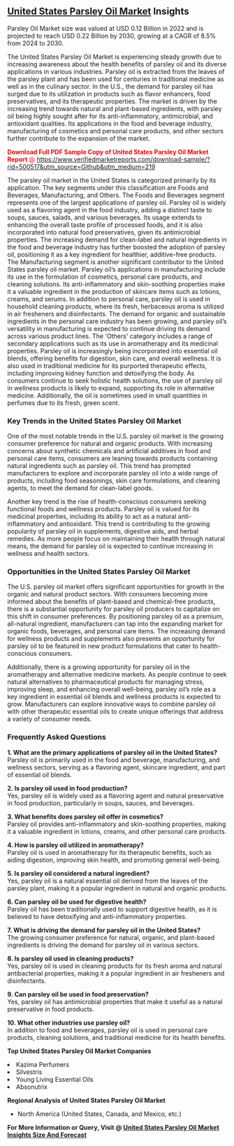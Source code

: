 <h2><a href="https://www.verifiedmarketreports.com/download-sample/?rid=500517&amp;utm_source=Github&amp;utm_medium=219" target="_blank">United States Parsley Oil Market</a> Insights</h2><p>Parsley Oil Market size was valued at USD 0.12 Billion in 2022 and is projected to reach USD 0.22 Billion by 2030, growing at a CAGR of 8.5% from 2024 to 2030.</p><p><p>The United States Parsley Oil Market is experiencing steady growth due to increasing awareness about the health benefits of parsley oil and its diverse applications in various industries. Parsley oil is extracted from the leaves of the parsley plant and has been used for centuries in traditional medicine as well as in the culinary sector. In the U.S., the demand for parsley oil has surged due to its utilization in products such as flavor enhancers, food preservatives, and its therapeutic properties. The market is driven by the increasing trend towards natural and plant-based ingredients, with parsley oil being highly sought after for its anti-inflammatory, antimicrobial, and antioxidant qualities. Its applications in the food and beverage industry, manufacturing of cosmetics and personal care products, and other sectors further contribute to the expansion of the market. <p><span class=""><span style="color: #ff0000;"><strong>Download Full PDF Sample Copy of United States Parsley Oil Market Report</strong> @ </span><a href="https://www.verifiedmarketreports.com/download-sample/?rid=500517&amp;utm_source=Github&amp;utm_medium=219" target="_blank">https://www.verifiedmarketreports.com/download-sample/?rid=500517&amp;utm_source=Github&amp;utm_medium=219</a></span></p> The parsley oil market in the United States is categorized primarily by its application. The key segments under this classification are Foods and Beverages, Manufacturing, and Others. The Foods and Beverages segment represents one of the largest applications of parsley oil. Parsley oil is widely used as a flavoring agent in the food industry, adding a distinct taste to soups, sauces, salads, and various beverages. Its usage extends to enhancing the overall taste profile of processed foods, and it is also incorporated into natural food preservatives, given its antimicrobial properties. The increasing demand for clean-label and natural ingredients in the food and beverage industry has further boosted the adoption of parsley oil, positioning it as a key ingredient for healthier, additive-free products. The Manufacturing segment is another significant contributor to the United States parsley oil market. Parsley oil’s applications in manufacturing include its use in the formulation of cosmetics, personal care products, and cleaning solutions. Its anti-inflammatory and skin-soothing properties make it a valuable ingredient in the production of skincare items such as lotions, creams, and serums. In addition to personal care, parsley oil is used in household cleaning products, where its fresh, herbaceous aroma is utilized in air fresheners and disinfectants. The demand for organic and sustainable ingredients in the personal care industry has been growing, and parsley oil’s versatility in manufacturing is expected to continue driving its demand across various product lines. The 'Others' category includes a range of secondary applications such as its use in aromatherapy and its medicinal properties. Parsley oil is increasingly being incorporated into essential oil blends, offering benefits for digestion, skin care, and overall wellness. It is also used in traditional medicine for its purported therapeutic effects, including improving kidney function and detoxifying the body. As consumers continue to seek holistic health solutions, the use of parsley oil in wellness products is likely to expand, supporting its role in alternative medicine. Additionally, the oil is sometimes used in small quantities in perfumes due to its fresh, green scent. <h3>Key Trends in the United States Parsley Oil Market</h3> <p>One of the most notable trends in the U.S. parsley oil market is the growing consumer preference for natural and organic products. With increasing concerns about synthetic chemicals and artificial additives in food and personal care items, consumers are leaning towards products containing natural ingredients such as parsley oil. This trend has prompted manufacturers to explore and incorporate parsley oil into a wide range of products, including food seasonings, skin care formulations, and cleaning agents, to meet the demand for clean-label goods.</p> <p>Another key trend is the rise of health-conscious consumers seeking functional foods and wellness products. Parsley oil is valued for its medicinal properties, including its ability to act as a natural anti-inflammatory and antioxidant. This trend is contributing to the growing popularity of parsley oil in supplements, digestive aids, and herbal remedies. As more people focus on maintaining their health through natural means, the demand for parsley oil is expected to continue increasing in wellness and health sectors.</p> <h3>Opportunities in the United States Parsley Oil Market</h3> <p>The U.S. parsley oil market offers significant opportunities for growth in the organic and natural product sectors. With consumers becoming more informed about the benefits of plant-based and chemical-free products, there is a substantial opportunity for parsley oil producers to capitalize on this shift in consumer preferences. By positioning parsley oil as a premium, all-natural ingredient, manufacturers can tap into the expanding market for organic foods, beverages, and personal care items. The increasing demand for wellness products and supplements also presents an opportunity for parsley oil to be featured in new product formulations that cater to health-conscious consumers.</p> <p>Additionally, there is a growing opportunity for parsley oil in the aromatherapy and alternative medicine markets. As people continue to seek natural alternatives to pharmaceutical products for managing stress, improving sleep, and enhancing overall well-being, parsley oil’s role as a key ingredient in essential oil blends and wellness products is expected to grow. Manufacturers can explore innovative ways to combine parsley oil with other therapeutic essential oils to create unique offerings that address a variety of consumer needs.</p> <h3>Frequently Asked Questions</h3> <p><strong>1. What are the primary applications of parsley oil in the United States?</strong><br>Parsley oil is primarily used in the food and beverage, manufacturing, and wellness sectors, serving as a flavoring agent, skincare ingredient, and part of essential oil blends.</p> <p><strong>2. Is parsley oil used in food production?</strong><br>Yes, parsley oil is widely used as a flavoring agent and natural preservative in food production, particularly in soups, sauces, and beverages.</p> <p><strong>3. What benefits does parsley oil offer in cosmetics?</strong><br>Parsley oil provides anti-inflammatory and skin-soothing properties, making it a valuable ingredient in lotions, creams, and other personal care products.</p> <p><strong>4. How is parsley oil utilized in aromatherapy?</strong><br>Parsley oil is used in aromatherapy for its therapeutic benefits, such as aiding digestion, improving skin health, and promoting general well-being.</p> <p><strong>5. Is parsley oil considered a natural ingredient?</strong><br>Yes, parsley oil is a natural essential oil derived from the leaves of the parsley plant, making it a popular ingredient in natural and organic products.</p> <p><strong>6. Can parsley oil be used for digestive health?</strong><br>Parsley oil has been traditionally used to support digestive health, as it is believed to have detoxifying and anti-inflammatory properties.</p> <p><strong>7. What is driving the demand for parsley oil in the United States?</strong><br>The growing consumer preference for natural, organic, and plant-based ingredients is driving the demand for parsley oil in various sectors.</p> <p><strong>8. Is parsley oil used in cleaning products?</strong><br>Yes, parsley oil is used in cleaning products for its fresh aroma and natural antibacterial properties, making it a popular ingredient in air fresheners and disinfectants.</p> <p><strong>9. Can parsley oil be used in food preservation?</strong><br>Yes, parsley oil has antimicrobial properties that make it useful as a natural preservative in food products.</p> <p><strong>10. What other industries use parsley oil?</strong><br>In addition to food and beverages, parsley oil is used in personal care products, cleaning solutions, and traditional medicine for its health benefits.</p></p><p><strong>Top United States Parsley Oil Market Companies</strong></p><div data-test-id=""><p><li>Kazima Perfumers</li><li> Silvestris</li><li> Young Living Essential Oils</li><li> Absonutrix</li></p><div><strong>Regional Analysis of&nbsp;United States Parsley Oil Market</strong></div><ul><li dir="ltr"><p dir="ltr">North America&nbsp;(United States, Canada, and Mexico, etc.)</p></li></ul><p><strong>For More Information or Query, Visit @&nbsp;</strong><strong><a href="https://www.verifiedmarketreports.com/product/parsley-oil-market-size-and-forecast/?utm_source=Github&amp;utm_medium=219" target="_blank">United States Parsley Oil Market Insights Size And Forecast</a></strong></p></div>
